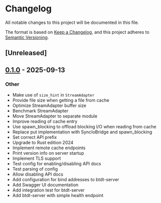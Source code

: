 # Changelog

All notable changes to this project will be documented in this file.

The format is based on [Keep a Changelog](https://keepachangelog.com/en/1.0.0/),
and this project adheres to [Semantic Versioning](https://semver.org/spec/v2.0.0.html).

## [Unreleased]

## [0.1.0](https://github.com/jgosmann/btdt/releases/tag/btdt-server-v0.1.0) - 2025-09-13

### Other

- Make use of `size_hint` in `StreamAdapter`
- Provide file size when getting a file from cache
- Optimize StreamAdapter buffer size
- Benchmark StreamAdapter
- Move StreamAdapter to separate module
- Improve reading of cache entry
- Use spawn_blocking to offload blocking I/O when reading from cache
- Replace put implementation with SyncIoBridge and spawn_blocking
- Set correct API prefix
- Upgrade to Rust edition 2024
- Implement remote cache endpoints
- Print version info on server startup
- Implement TLS support
- Test config for enabling/disabling API docs
- Test parsing of config
- Allow disabling API docs
- Add configuration for bind addresses to btdt-server
- Add Swagger UI documentation
- Add integration test for btdt-server
- Add btdt-server with simple health endpoint
